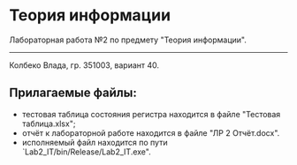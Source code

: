 # Теория информации
Лабораторная работа №2 по предмету "Теория информации".
<hr>
Колбеко Влада, гр. 351003, вариант 40.

## Прилагаемые файлы:
- тестовая таблица состояния регистра находится в файле "Тестовая таблица.xlsx";
- отчёт к лабораторной работе находится в файле "ЛР 2 Отчёт.docx".
- исполняемый файл находится по пути `Lab2_IT/bin/Release/Lab2_IT.exe".
